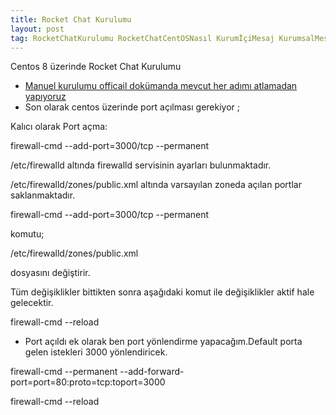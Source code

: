 ```yaml
---
title: Rocket Chat Kurulumu
layout: post
tag: RocketChatKurulumu RocketChatCentOSNasıl KurumİçiMesaj KurumsalMesaj
---
```


Centos 8 üzerinde Rocket Chat Kurulumu

- [Manuel kurulumu officail dokümanda mevcut her adımı atlamadan yapıyoruz](https://rocket.chat/docs/installation/manual-installation/centos/)
- Son olarak centos üzerinde port açılması gerekiyor ;

Kalıcı olarak Port açma:

firewall-cmd --add-port=3000/tcp --permanent

/etc/firewalld altında firewalld servisinin ayarları bulunmaktadır.

/etc/firewalld/zones/public.xml altında varsayılan zoneda açılan portlar saklanmaktadır.

firewall-cmd --add-port=3000/tcp --permanent

komutu;

/etc/firewalld/zones/public.xml

dosyasını değiştirir.

Tüm değişiklikler bittikten sonra aşağıdaki komut ile değişiklikler aktif hale gelecektir.

firewall-cmd --reload

- Port açıldı ek olarak ben port yönlendirme yapacağım.Default porta gelen istekleri 3000 yönlendiricek.

firewall-cmd --permanent --add-forward-port=port=80:proto=tcp:toport=3000

firewall-cmd --reload
